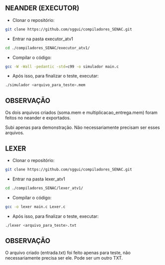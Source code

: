 ## **NEANDER (EXECUTOR)**

- Clonar o repositório:
```sh
git clone https://github.com/sggui/compiladores_SENAC.git
```
- Entrar na pasta executor_atv1
```sh
cd ./compiladores_SENAC/executor_atv1/
```
- Compilar o código:
```sh
gcc -W -Wall -pedantic -std=c99 -o simulador main.c
```
- Após isso, para finalizar o teste, executar:
```sh
./simulador <arquivo_para_teste>.mem
```
## **OBSERVAÇÃO**
Os dois arquivos criados (soma.mem e multiplicacao_entrega.mem) foram feitos no neander e exportados.

Subi apenas para demonstração. Não necessariamente precisam ser esses arquivos.

## **LEXER**

- Clonar o repositório:
```sh
git clone https://github.com/sggui/compiladores_SENAC.git
```
- Entrar na pasta lexer_atv1
```sh
cd ./compiladores_SENAC/lexer_atv1/
```
- Compilar o código:
```sh
gcc -o lexer main.c Lexer.c
```
- Após isso, para finalizar o teste, executar:
```sh
./lexer <arquivo_para_teste>.txt
```
## **OBSERVAÇÃO**
O arquivo criado  (entrada.txt) foi feito apenas para teste, não necessariamente precisa ser ele. Pode ser um outro TXT.

